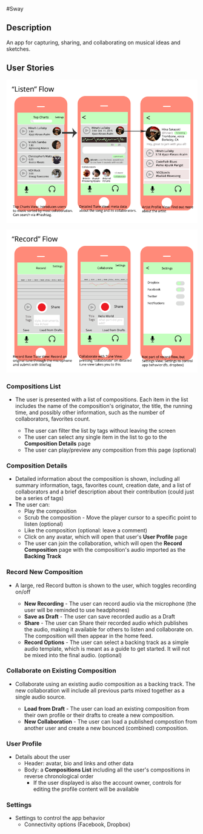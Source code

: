 #Sway

## Description
An app for capturing, sharing, and collaborating on musical ideas and sketches.

## User Stories

![Listen Flow](https://github.com/teamVCH/sway/blob/master/wireframes/listen-flow.png)

![Record Flow](https://github.com/teamVCH/sway/blob/master/wireframes/record-flow_and_settings.png)

### Compositions List
* The user is presented with a list of compositions. Each item in the list includes the name of the composition's originator, the title, the running time, and possibly other information, such as the number of collaborators, favorites count. 
	
	* The user can filter the list by tags without leaving the screen
	* The user can select any single item in the list to go to the **Composition Details** page
	* The user can play/preview any composition from this page (optional)
       

### Composition Details
* Detailed information about the composition is shown, including all summary information, tags, favorites count, creation date, and a list of collaborators and a brief description about their contribution (could just be a series of tags)
* The user can:
     * Play the composition
     * Scrub the composition - Move the player cursor to a specific point to listen (optional) 
     * Like the composition (optional: leave a comment)
     * Click on any avatar, which will open that user's **User Profile** page
     * The user can join the collaboration, which will open the **Record Composition** page with the composition's audio imported as the **Backing Track**

### Record New Composition
* A large, red Record button is shown to the user, which toggles recording on/off

	* **New Recording** - The user can record audio via the microphone (the user will be reminded to use headphones)
	* **Save as Draft** - The user can save recorded audio as a Draft
	* **Share** - The user can Share their recorded audio which publishes the audio, making it available for others to listen and collaborate on. The composition will then appear in the home feed.
	* **Record Options** - The user can select a backing track as a simple audio template, which is meant as a guide to get started. It will not be mixed into the final audio. (optional)

### Collaborate on Existing Composition
* Collaborate using an existing audio composition as a backing track. The new collaboration will include all previous parts mixed together as a single audio source.
 
	* **Load from Draft** - The user can load an existing composition from their own profile or their drafts to create a new composition. 
	* **New Collaboration** - The user can load a published compostion from another user and create a new bounced (combined) composition.


### User Profile
* Details about the user
	* Header: avatar, bio and links and other data 
	* Body: a **Compositions List** including all the user's compositions in reverse chronological order 
      * If the user displayed is also the account owner, controls for editing the profile content will be available

### Settings
* Settings to control the app behavior
	* Connectivity options (Facebook, Dropbox)

